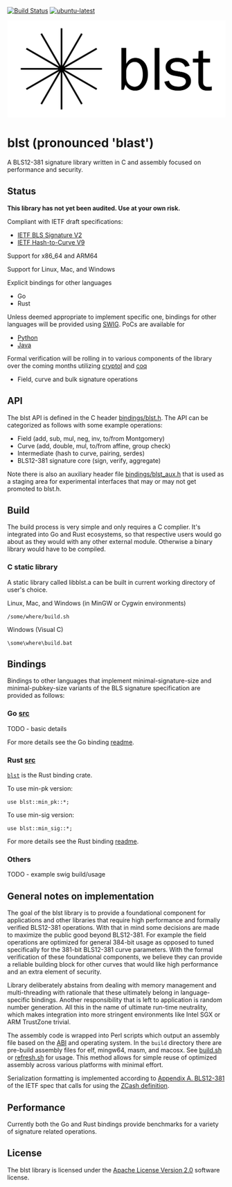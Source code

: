 [![Build Status](https://travis-ci.org/supranational/blst.svg?branch=master)](https://travis-ci.org/supranational/blst) [![ubuntu-latest](https://github.com/supranational/blst/workflows/ubuntu-latest/badge.svg)](https://github.com/supranational/blst/actions)
<div align="left">
  <img src=blst_logo_small.png>
</div>

# blst (pronounced 'blast')
A BLS12-381 signature library written in C and assembly focused on performance and security.

## Status
**This library has not yet been audited. Use at your own risk.**

Compliant with IETF draft specifications:
- [IETF BLS Signature V2](https://tools.ietf.org/html/draft-irtf-cfrg-bls-signature)
- [IETF Hash-to-Curve V9](https://tools.ietf.org/html/draft-irtf-cfrg-hash-to-curve)

Support for x86_64 and ARM64

Support for Linux, Mac, and Windows

Explicit bindings for other languages
- Go
- Rust

Unless deemed appropriate to implement specific one, bindings for other languages will be provided using [SWIG](http://swig.org). PoCs are available for
- [Python](bindings/python)
- [Java](bindings/java)

Formal verification will be rolling in to various components of the library over the coming months utilizing [cryptol](https://www.cryptol.net) and [coq](https://coq.inria.fr/)
- Field, curve and bulk signature operations

## API
The blst API is defined in the C header [bindings/blst.h](bindings/blst.h). The API can be categorized as follows with some example operations:
- Field (add, sub, mul, neg, inv, to/from Montgomery)
- Curve (add, double, mul, to/from affine, group check)
- Intermediate (hash to curve, pairing, serdes)
- BLS12-381 signature core (sign, verify, aggregate)

Note there is also an auxiliary header file [bindings/blst_aux.h](bindings/blst_aux.h) that is used as a staging area for experimental interfaces that may or may not get promoted to blst.h.

## Build
The build process is very simple and only requires a C complier. It's integrated into Go and Rust ecosystems, so that respective users would go about as they would with any other external module. Otherwise a binary library would have to be compiled.

### C static library
A static library called libblst.a can be built in current working directory of user's choice.

Linux, Mac, and Windows (in MinGW or Cygwin environments)
```
/some/where/build.sh
```

Windows (Visual C)
```
\some\where\build.bat
```

## Bindings
Bindings to other languages that implement minimal-signature-size and minimal-pubkey-size variants of the BLS signature specification are provided as follows:

### Go [src](bindings/go)
TODO - basic details

For more details see the Go binding [readme](bindings/go/README.md).

### Rust [src](bindings/rust)
[`blst`](https://crates.io/crates/blst) is the Rust binding crate.

To use min-pk version:
```
use blst::min_pk::*;
```

To use min-sig version:
```
use blst::min_sig::*;
```

For more details see the Rust binding [readme](bindings/rust/README.md).

### Others
TODO - example swig build/usage

## General notes on implementation
The goal of the blst library is to provide a foundational component for applications and other libraries that require high performance and formally verified BLS12-381 operations. With that in mind some decisions are made to maximize the public good beyond BLS12-381. For example the field operations are optimized for general 384-bit usage as opposed to tuned specifically for the 381-bit BLS12-381 curve parameters. With the formal verification of these foundational components, we believe they can provide a reliable building block for other curves that would like high performance and an extra element of security.

Library deliberately abstains from dealing with memory management and multi-threading with rationale that these ultimately belong in language-specific bindings. Another responsibility that is left to application is random number generation. All this in the name of ultimate run-time neutrality, which makes integration into more stringent environments like Intel SGX or ARM TrustZone trivial.

The assembly code is wrapped into Perl scripts which output an assembly file based on the [ABI](https://en.wikipedia.org/wiki/Application_binary_interface) and operating system. In the `build` directory there are pre-build assembly files for elf, mingw64, masm, and macosx. See [build.sh](build.sh) or [refresh.sh](build/refresh.sh) for usage. This method allows for simple reuse of optimized assembly across various platforms with minimal effort.

Serialization formatting is implemented according to [Appendix A. BLS12-381](https://tools.ietf.org/html/draft-irtf-cfrg-bls-signature-02#appendix-A) of the IETF spec that calls for using the [ZCash definition](https://github.com/zkcrypto/pairing/blob/master/src/bls12_381/README.md#serialization).

## Performance
Currently both the Go and Rust bindings provide benchmarks for a variety of signature related operations.

## License
The blst library is licensed under the [Apache License Version 2.0](LICENSE) software license.
